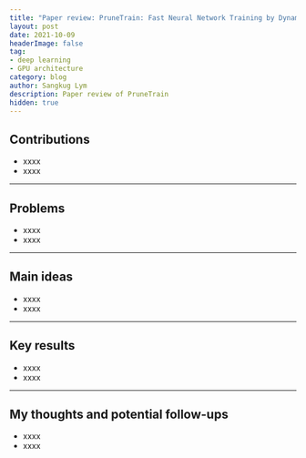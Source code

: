 ```yaml
---
title: "Paper review: PruneTrain: Fast Neural Network Training by Dynamic Sparse Model Reconfiguration"
layout: post
date: 2021-10-09
headerImage: false
tag:
- deep learning 
- GPU architecture
category: blog
author: Sangkug Lym
description: Paper review of PruneTrain
hidden: true
---
```


## Contributions

- xxxx
- xxxx

---

## Problems

- xxxx
- xxxx

---

## Main ideas

- xxxx
- xxxx

---

## Key results

- xxxx
- xxxx

---

## My thoughts and potential follow-ups

- xxxx
- xxxx

